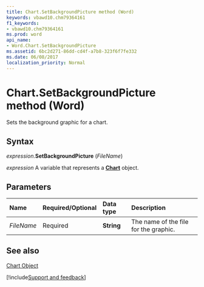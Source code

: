 ```yaml
---
title: Chart.SetBackgroundPicture method (Word)
keywords: vbawd10.chm79364161
f1_keywords:
- vbawd10.chm79364161
ms.prod: word
api_name:
- Word.Chart.SetBackgroundPicture
ms.assetid: 6bc2d271-86dd-cd4f-a7b8-323f6f7fe332
ms.date: 06/08/2017
localization_priority: Normal
---
```



# Chart.SetBackgroundPicture method (Word)

Sets the background graphic for a chart.


## Syntax

_expression_.**SetBackgroundPicture** (_FileName_)

_expression_ A variable that represents a **[Chart](Word.Chart.md)** object.


## Parameters



|Name|Required/Optional|Data type|Description|
|:-----|:-----|:-----|:-----|
| _FileName_|Required| **String**|The name of the file for the graphic.|

## See also


[Chart Object](Word.Chart.md)

[!include[Support and feedback](~/includes/feedback-boilerplate.md)]